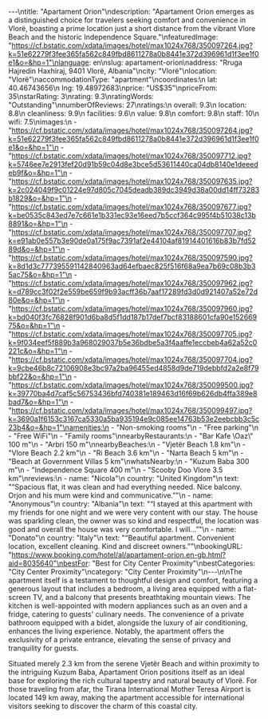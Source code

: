 ---\ntitle: "Apartament Orion"\ndescription: "Apartament Orion emerges as a distinguished choice for travelers seeking comfort and convenience in Vlorë, boasting a prime location just a short distance from the vibrant Vlore Beach and the historic Independence Square."\nfeaturedImage: "https://cf.bstatic.com/xdata/images/hotel/max1024x768/350097264.jpg?k=51e62279f3fee365fa562c849fbd8611278a0b8441e372d396961d1f3ee1f0e1&o=&hp=1"\nlanguage: en\nslug: apartament-orion\naddress: "Rruga Hajredin Haxhiraj, 9401 Vlorë, Albania"\ncity: "Vlorë"\nlocation: "Vlorë"\naccommodationType: "apartment"\ncoordinates:\n  lat: 40.46743656\n  lng: 19.48972683\nprice: "US$35"\npriceFrom: 35\nstarRating: 3\nrating: 9.3\nratingWords: "Outstanding"\nnumberOfReviews: 27\nratings:\n  overall: 9.3\n  location: 8.8\n  cleanliness: 9.9\n  facilities: 9.6\n  value: 9.8\n  comfort: 9.8\n  staff: 10\n  wifi: 7.5\nimages:\n  - "https://cf.bstatic.com/xdata/images/hotel/max1024x768/350097264.jpg?k=51e62279f3fee365fa562c849fbd8611278a0b8441e372d396961d1f3ee1f0e1&o=&hp=1"\n  - "https://cf.bstatic.com/xdata/images/hotel/max1024x768/350097712.jpg?k=5746ee7e2913fef20d91b59c04d8e3bce5d53611440ca04db8140e1deeedeb9f&o=&hp=1"\n  - "https://cf.bstatic.com/xdata/images/hotel/max1024x768/350097635.jpg?k=2c024049f9c01224e97d805c7045deadb389dc3949d38a00dd14ff73283b1829&o=&hp=1"\n  - "https://cf.bstatic.com/xdata/images/hotel/max1024x768/350097677.jpg?k=be0535c843ed7e7c661e1b331ec93e16eed7b5ccf364c995f4b51038c13b8891&o=&hp=1"\n  - "https://cf.bstatic.com/xdata/images/hotel/max1024x768/350097707.jpg?k=e91ab0e557b3e90de0a175f9ac7391af2e44104af81914401616b83b7fd5289d&o=&hp=1"\n  - "https://cf.bstatic.com/xdata/images/hotel/max1024x768/350097590.jpg?k=8d1d3c777395591142840963ad64efbaec825f516f68a9ea7b69c08b3b35ac75&o=&hp=1"\n  - "https://cf.bstatic.com/xdata/images/hotel/max1024x768/350097962.jpg?k=d789cc3f02f2e559be659f9b93acff36b7aaf17289fd3d0d921407a52e72d80e&o=&hp=1"\n  - "https://cf.bstatic.com/xdata/images/hotel/max1024x768/350097960.jpg?k=bd040f3fc76828f901d6ba8d5f1dd187b17def7bcf83188601cfa90e15266975&o=&hp=1"\n  - "https://cf.bstatic.com/xdata/images/hotel/max1024x768/350097705.jpg?k=9f034eef5f889b3a968029037b5e36bdbe5a3f4aaffe1eccbeb4a62a52c0221c&o=&hp=1"\n  - "https://cf.bstatic.com/xdata/images/hotel/max1024x768/350097704.jpg?k=9cbe46b8c72106908e3bc97a2ba96455ed4858d9de719debbfd2a2e8f79bbf22&o=&hp=1"\n  - "https://cf.bstatic.com/xdata/images/hotel/max1024x768/350099500.jpg?k=39770ba4d7caf5c56753436bfd740381e189463d16f69b626db4ffa389e8bad7&o=&hp=1"\n  - "https://cf.bstatic.com/xdata/images/hotel/max1024x768/350099497.jpg?k=3690a1f6153c3167ca5330a5ba935194e9c085ee14763b53e2eebcbb3c5c23b4&o=&hp=1"\namenities:\n  - "Non-smoking rooms"\n  - "Free parking"\n  - "Free WiFi"\n  - "Family rooms"\nnearbyRestaurants:\n  - "Bar Kafe \Oaz\\" 100 m"\n  - "Arbri 150 m"\nnearbyBeaches:\n  - "Vjetër Beach 1.8 km"\n  - "Vlore Beach 2.2 km"\n  - "Ri Beach 3.6 km"\n  - "Narta Beach 5 km"\n  - "Beach at Government Villas 5 km"\nwhatsNearby:\n  - "Kuzum Baba 300 m"\n  - "Independence Square 400 m"\n  - "Scooby Doo Vlore 3.5 km"\nreviews:\n  - name: "Nicola"\n    country: "United Kingdom"\n    text: "“Spacious flat, it was clean and had everything needed. Nice balcony. Orjon and his mum were kind and communicative.”"\n  - name: "Anonymous"\n    country: "Albania"\n    text: "“I stayed at this apartment with my friends for one night and we were very content with our stay. The house was sparkling clean, the owner was so kind and respectful, the location was good and overall the house was very comfortable. I will...”"\n  - name: "Donato"\n    country: "Italy"\n    text: "“Beautiful apartment. Convenient location, excellent cleaning. Kind and discreet owners.”"\nbookingURL: "https://www.booking.com/hotel/al/apartament-orion.en-gb.html?aid=8035640"\nbestFor: "Best for City Center Proximity"\nbestCategories: "City Center Proximity"\ncategory: "City Center Proximity"\n---\n\nThe apartment itself is a testament to thoughtful design and comfort, featuring a generous layout that includes a bedroom, a living area equipped with a flat-screen TV, and a balcony that presents breathtaking mountain views. The kitchen is well-appointed with modern appliances such as an oven and a fridge, catering to guests' culinary needs. The convenience of a private bathroom equipped with a bidet, alongside the luxury of air conditioning, enhances the living experience. Notably, the apartment offers the exclusivity of a private entrance, elevating the sense of privacy and tranquility for guests.

Situated merely 2.3 km from the serene Vjetër Beach and within proximity to the intriguing Kuzum Baba, Apartament Orion positions itself as an ideal base for exploring the rich cultural tapestry and natural beauty of Vlorë. For those traveling from afar, the Tirana International Mother Teresa Airport is located 149 km away, making the apartment accessible for international visitors seeking to discover the charm of this coastal city.